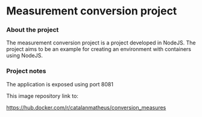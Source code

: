 # Measurement conversion project

### About the project
The measurement conversion project is a project developed in NodeJS. The project aims to be an example for creating an environment with containers using NodeJS.

### Project notes
The application is exposed using port 8081

This image repository link to: 

https://hub.docker.com/r/catalanmatheus/conversion_measures
